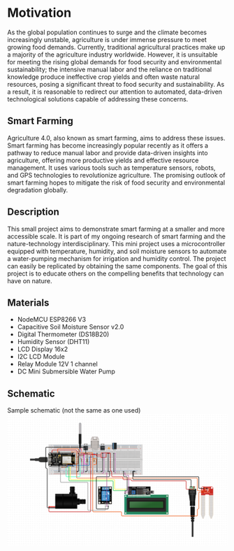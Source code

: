 # Motivation
As the global population continues to surge and the climate becomes increasingly unstable, agriculture is under immense pressure to meet growing food demands. Currently, traditional agricultural practices make up a majority of the agriculture industry worldwide. However, it is unsuitable for meeting the rising global demands for food security and environmental sustainability; the intensive manual labor and the reliance on traditional knowledge produce ineffective crop yields and often waste natural resources, posing a significant threat to food security and sustainability. As a result, it is reasonable to redirect our attention to automated, data-driven technological solutions capable of addressing these concerns. 

## Smart Farming
Agriculture 4.0, also known as smart farming, aims to address these issues. Smart farming has become increasingly popular recently as it offers a pathway to reduce manual labor and provide data-driven insights into agriculture, offering more productive yields and effective resource management. It uses various tools such as temperature sensors, robots, and GPS technologies to revolutionize agriculture. The promising outlook of smart farming hopes to mitigate the risk of food security and environmental degradation globally. 

## Description

This small project aims to demonstrate smart farming at a smaller and more accessible scale. It is part of my ongoing research of smart farming and the nature-technology interdisciplinary. This mini project uses a microcontroller equipped with temperature, humidity, and soil moisture sensors to automate a water-pumping mechanism for irrigation and humidity control. The project can easily be replicated by obtaining the same components. The goal of this project is to educate others on the compelling benefits that technology can have on nature.

## Materials

- NodeMCU ESP8266 V3
- Capacitive Soil Moisture Sensor v2.0
- Digital Thermometer (DS18B20)
- Humidity Sensor (DHT11)
- LCD Display 16x2
- I2C LCD Module
- Relay Module 12V 1 channel
- DC Mini Submersible Water Pump

## Schematic
Sample schematic (not the same as one used)
![schematic](schematic.png)
